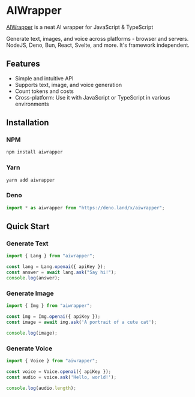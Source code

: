 # AIWrapper

[AIWrapper](https://aiwrapper.org) is a neat AI wrapper for JavaScript & TypeScript

Generate text, images, and voice across platforms - browser and servers. NodeJS, Deno, Bun, React, Svelte, and more. It's framework independent.

## Features
- Simple and intuitive API
- Supports text, image, and voice generation
- Count tokens and costs
- Cross-platform: Use it with JavaScript or TypeScript in various environments

## Installation

### NPM
```bash
npm install aiwrapper
```

### Yarn
```bash
yarn add aiwrapper
```

### Deno
```typescript
import * as aiwrapper from "https://deno.land/x/aiwrapper";
```

## Quick Start

### Generate Text
```javascript
import { Lang } from "aiwrapper";

const lang = Lang.openai({ apiKey });
const answer = await lang.ask("Say hi!");
console.log(answer);
```

### Generate Image
```javascript
import { Img } from "aiwrapper";

const img = Img.openai({ apiKey });
const image = await img.ask('A portrait of a cute cat');

console.log(image);
```

### Generate Voice
```javascript
import { Voice } from "aiwrapper";

const voice = Voice.openai({ apiKey });
const audio = voice.ask('Hello, world!');

console.log(audio.length);
```
